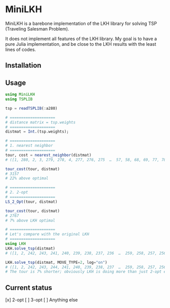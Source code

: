 # MiniLKH

MiniLKH is a barebone implementation of the LKH library for solving TSP (Traveling Salesman Problem).

It does not implement all features of the LKH library.
My goal is to have a pure Julia implementation, and be close to the LKH results with the least lines of codes.

## Installation



## Usage

```jl
using MiniLKH
using TSPLIB

tsp = readTSPLIB(:a280)

# ====================
# distance matrix = tsp.weights
# ====================
distmat = Int.(tsp.weights);

# ====================
# 1. nearest neighbor
# ====================
tour, cost = nearest_neighbor(distmat)
# ([1, 280, 2, 3, 279, 278, 4, 277, 276, 275  …  57, 58, 68, 69, 77, 78, 186, 204, 205, 206], 3157)

tour_cost(tour, distmat)
# 3157
# 22% above optimal

# ====================
# 2. 2-opt
# ====================
LS_2_Opt(tour, distmat)

tour_cost(tour, distmat)
# 2767
# 7% above LKH optimal

# ====================
# Let's compare with the original LKH
# ====================
using LKH
LKH.solve_tsp(distmat)
# ([1, 2, 242, 243, 241, 240, 239, 238, 237, 236  …  259, 258, 257, 256, 249, 248, 278, 279, 3, 280], 2579)

LKH.solve_tsp(distmat, MOVE_TYPE=2, log="on")
# ([1, 2, 242, 243, 244, 241, 240, 239, 238, 237  …  259, 258, 257, 256, 249, 248, 278, 279, 3, 280], 2579)
# The tour is 7% shorter; obviously LKH is doing more than just 2-opt even if we specify MOVE_TYPE = 2

```



## Current status

[x] 2-opt
[ ] 3-opt
[ ] Anything else



